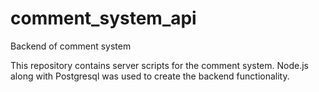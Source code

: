 # comment_system_api
Backend of comment system

This repository contains server scripts for the comment system.
Node.js along with Postgresql was used to create the backend functionality.


